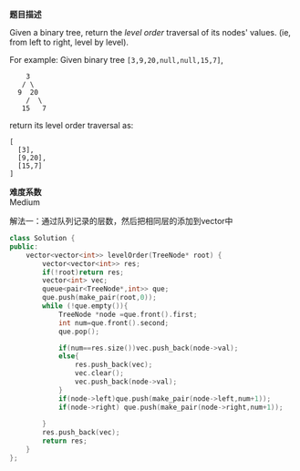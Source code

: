  **题目描述**   

Given a binary tree, return the *level order* traversal of its nodes' values. (ie, from left to right, level by level).

For example:
Given binary tree `[3,9,20,null,null,15,7]`,

```
    3
   / \
  9  20
    /  \
   15   7
```



return its level order traversal as:

```
[
  [3],
  [9,20],
  [15,7]
]
```

**难度系数**    
Medium

解法一：通过队列记录的层数，然后把相同层的添加到vector中
```c++
class Solution {
public:
    vector<vector<int>> levelOrder(TreeNode* root) {
        vector<vector<int>> res;
        if(!root)return res;
        vector<int> vec;
        queue<pair<TreeNode*,int>> que;
        que.push(make_pair(root,0));
        while (!que.empty()){
            TreeNode *node =que.front().first;
            int num=que.front().second;
            que.pop();

            if(num==res.size())vec.push_back(node->val);
            else{
                res.push_back(vec);
                vec.clear();
                vec.push_back(node->val);
            }
            if(node->left)que.push(make_pair(node->left,num+1));               
            if(node->right) que.push(make_pair(node->right,num+1));
               
        }
        res.push_back(vec);
        return res;
    }
};
```

